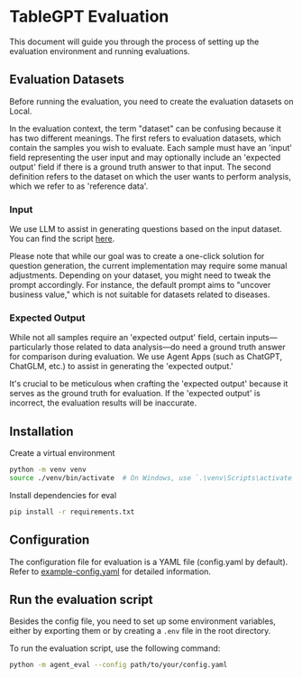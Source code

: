 # TableGPT Evaluation

This document will guide you through the process of setting up the evaluation environment and running evaluations.

## Evaluation Datasets

Before running the evaluation, you need to create the evaluation datasets on Local.

In the evaluation context, the term "dataset" can be confusing because it has two different meanings. The first refers to evaluation datasets, which contain the samples you wish to evaluate. Each sample must have an 'input' field representing the user input and may optionally include an 'expected output' field if there is a ground truth answer to that input. The second definition refers to the dataset on which the user wants to perform analysis, which we refer to as 'reference data'.

### Input

We use LLM to assist in generating questions based on the input dataset. You can find the script [here](./questioner.py).

Please note that while our goal was to create a one-click solution for question generation, the current implementation may require some manual adjustments. Depending on your dataset, you might need to tweak the prompt accordingly. For instance, the default prompt aims to "uncover business value," which is not suitable for datasets related to diseases.

### Expected Output

While not all samples require an 'expected output' field, certain inputs—particularly those related to data analysis—do need a ground truth answer for comparison during evaluation. We use Agent Apps (such as ChatGPT, ChatGLM, etc.) to assist in generating the 'expected output.'

It's crucial to be meticulous when crafting the 'expected output' because it serves as the ground truth for evaluation. If the 'expected output' is incorrect, the evaluation results will be inaccurate.

## Installation

Create a virtual environment

```sh
python -m venv venv
source ./venv/bin/activate  # On Windows, use `.\venv\Scripts\activate`
```

Install dependencies for eval

```sh
pip install -r requirements.txt
```

## Configuration

The configuration file for evaluation is a YAML file (config.yaml by default). Refer to [example-config.yaml](./example-config.yaml) for detailed information.

## Run the evaluation script

Besides the config file, you need to set up some environment variables, either by exporting them or by creating a `.env` file in the root directory.

To run the evaluation script, use the following command:

```sh
python -m agent_eval --config path/to/your/config.yaml
```
